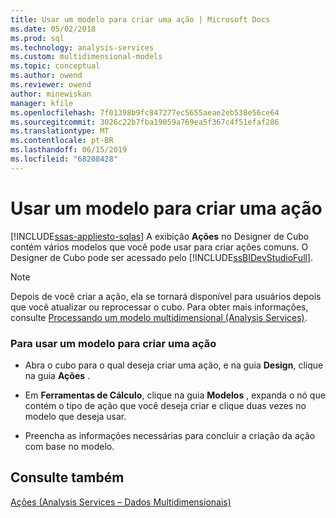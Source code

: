 ```yaml
---
title: Usar um modelo para criar uma ação | Microsoft Docs
ms.date: 05/02/2018
ms.prod: sql
ms.technology: analysis-services
ms.custom: multidimensional-models
ms.topic: conceptual
ms.author: owend
ms.reviewer: owend
author: minewiskan
manager: kfile
ms.openlocfilehash: 7f01398b9fc847277ec5655aeae2eb538e56ce64
ms.sourcegitcommit: 3026c22b7fba19059a769ea5f367c4f51efaf286
ms.translationtype: MT
ms.contentlocale: pt-BR
ms.lasthandoff: 06/15/2019
ms.locfileid: "68208428"
---
```

# <a name="use-a-template-to-create-an-action"></a>Usar um modelo para criar uma ação
[!INCLUDE[ssas-appliesto-sqlas](../../includes/ssas-appliesto-sqlas.md)]
  A exibição **Ações** no Designer de Cubo contém vários modelos que você pode usar para criar ações comuns. O Designer de Cubo pode ser acessado pelo [!INCLUDE[ssBIDevStudioFull](../../includes/ssbidevstudiofull-md.md)].  
  
> [!NOTE]  
>  Depois de você criar a ação, ela se tornará disponível para usuários depois que você atualizar ou reprocessar o cubo. Para obter mais informações, consulte [Processando um modelo multidimensional &#40;Analysis Services&#41;](../../analysis-services/multidimensional-models/processing-a-multidimensional-model-analysis-services.md).  
  
### <a name="to-use-a-template-to-create-an-action"></a>Para usar um modelo para criar uma ação  
  
-   Abra o cubo para o qual deseja criar uma ação, e na guia **Design**, clique na guia **Ações** .  
  
-   Em **Ferramentas de Cálculo**, clique na guia **Modelos** , expanda o nó que contém o tipo de ação que você deseja criar e clique duas vezes no modelo que deseja usar.  
  
-   Preencha as informações necessárias para concluir a criação da ação com base no modelo.  
  
## <a name="see-also"></a>Consulte também  
 [Ações &#40;Analysis Services – Dados Multidimensionais&#41;](../../analysis-services/multidimensional-models/actions-analysis-services-multidimensional-data.md)  
  
  
